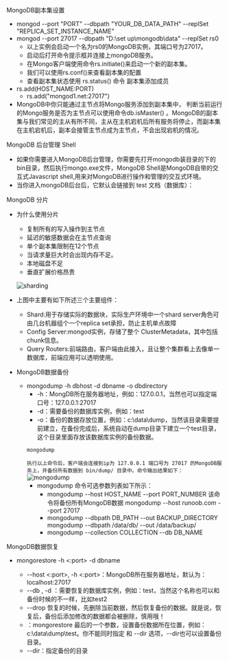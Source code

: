MongoDB副本集设置
 - mongod --port "PORT" --dbpath "YOUR_DB_DATA_PATH" --replSet "REPLICA_SET_INSTANCE_NAME"
  - mongod --port 27017 --dbpath "D:\set up\mongodb\data" --replSet rs0
    - 以上实例会启动一个名为rs0的MongoDB实例，其端口号为27017。
    - 启动后打开命令提示框并连接上mongoDB服务。  
    - 在Mongo客户端使用命令rs.initiate()来启动一个新的副本集。
    - 我们可以使用rs.conf()来查看副本集的配置
    - 查看副本集状态使用 rs.status() 命令
副本集添加成员
  - rs.add(HOST_NAME:PORT)
    - rs.add("mongod1.net:27017")
  - MongoDB中你只能通过主节点将Mongo服务添加到副本集中， 判断当前运行的Mongo服务是否为主节点可以使用命令db.isMaster() 。MongoDB的副本集与我们常见的主从有所不同，主从在主机宕机后所有服务将停止，而副本集在主机宕机后，副本会接管主节点成为主节点，不会出现宕机的情况。
  
MongoDB 后台管理 Shell
  - 如果你需要进入MongoDB后台管理，你需要先打开mongodb装目录的下的bin目录，然后执行mongo.exe文件，MongoDB Shell是MongoDB自带的交互式Javascript shell,用来对MongoDB进行操作和管理的交互式环境。
  - 当你进入mongoDB后台后，它默认会链接到 test 文档（数据库）：


MongoDB 分片
- 为什么使用分片
    - 复制所有的写入操作到主节点
    - 延迟的敏感数据会在主节点查询
    - 单个副本集限制在12个节点
    - 当请求量巨大时会出现内存不足。
    - 本地磁盘不足
    - 垂直扩展价格昂贵
    
    ![sharding](https://www.runoob.com/wp-content/uploads/2013/12/sharding.png)

- 上图中主要有如下所述三个主要组件：
  - Shard:用于存储实际的数据块，实际生产环境中一个shard server角色可由几台机器组个一个replica set承担，防止主机单点故障
  - Config Server:mongod实例，存储了整个 ClusterMetadata，其中包括 chunk信息。
  - Query Routers:前端路由，客户端由此接入，且让整个集群看上去像单一数据库，前端应用可以透明使用。
  
- MongoDB数据备份
  - mongodump -h dbhost -d dbname -o dbdirectory
    - -h：MongDB所在服务器地址，例如：127.0.0.1，当然也可以指定端口号：127.0.0.1:27017
    - -d：需要备份的数据库实例，例如：test
    - -o：备份的数据存放位置，例如：c:\data\dump，当然该目录需要提前建立，在备份完成后，系统自动在dump目录下建立一个test目录，这个目录里面存放该数据库实例的备份数据。
    ```
    mongodump
    ```
    `执行以上命令后，客户端会连接到ip为 127.0.0.1 端口号为 27017 的MongoDB服务上，并备份所有数据到 bin/dump/ 目录中。命令输出结果如下：`
    ![mongodump](https://www.runoob.com/wp-content/uploads/2013/12/mongodump.png)
    - mongodump 命令可选参数列表如下所示：
      - mongodump --host HOST_NAME --port PORT_NUMBER	该命令将备份所有MongoDB数据	mongodump --host runoob.com --port 27017
      - mongodump --dbpath DB_PATH --out BACKUP_DIRECTORY		mongodump --dbpath /data/db/ --out /data/backup/
      - mongodump --collection COLLECTION --db DB_NAME
      
 MongoDB数据恢复
  - mongorestore -h <hostname><:port> -d dbname <path>
     - --host <:port>, -h <:port>：MongoDB所在服务器地址，默认为： localhost:27017
     - --db , -d ：需要恢复的数据库实例，例如：test，当然这个名称也可以和备份时候的不一样，比如test2
     - --drop 恢复的时候，先删除当前数据，然后恢复备份的数据。就是说，恢复后，备份后添加修改的数据都会被删除，慎用哦！
     - <path>：mongorestore 最后的一个参数，设置备份数据所在位置，例如：c:\data\dump\test。你不能同时指定 <path> 和 --dir 选项，--dir也可以设置备份目录。
     - --dir：指定备份的目录

